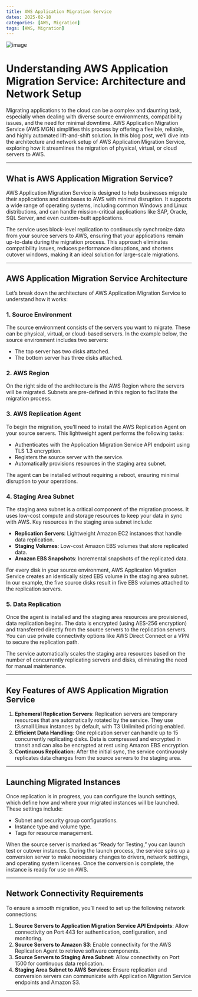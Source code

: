 ```yaml
---
title: AWS Application Migration Service
dates: 2025-02-18
categories: [AWS, Migration]
tags: [AWS, Migration]
---
```

![image](https://github.com/user-attachments/assets/d4aa6f9d-9311-4501-bbe5-5b0a7282a11a)

# Understanding AWS Application Migration Service: Architecture and Network Setup

Migrating applications to the cloud can be a complex and daunting task, especially when dealing with diverse source environments, compatibility issues, and the need for minimal downtime. AWS Application Migration Service (AWS MGN) simplifies this process by offering a flexible, reliable, and highly automated lift-and-shift solution. In this blog post, we’ll dive into the architecture and network setup of AWS Application Migration Service, exploring how it streamlines the migration of physical, virtual, or cloud servers to AWS.

---

## What is AWS Application Migration Service?

AWS Application Migration Service is designed to help businesses migrate their applications and databases to AWS with minimal disruption. It supports a wide range of operating systems, including common Windows and Linux distributions, and can handle mission-critical applications like SAP, Oracle, SQL Server, and even custom-built applications.

The service uses block-level replication to continuously synchronize data from your source servers to AWS, ensuring that your applications remain up-to-date during the migration process. This approach eliminates compatibility issues, reduces performance disruptions, and shortens cutover windows, making it an ideal solution for large-scale migrations.

---

## AWS Application Migration Service Architecture

Let’s break down the architecture of AWS Application Migration Service to understand how it works:

### 1. Source Environment
The source environment consists of the servers you want to migrate. These can be physical, virtual, or cloud-based servers. In the example below, the source environment includes two servers:
- The top server has two disks attached.
- The bottom server has three disks attached.

### 2. AWS Region
On the right side of the architecture is the AWS Region where the servers will be migrated. Subnets are pre-defined in this region to facilitate the migration process.

### 3. AWS Replication Agent
To begin the migration, you’ll need to install the AWS Replication Agent on your source servers. This lightweight agent performs the following tasks:
- Authenticates with the Application Migration Service API endpoint using TLS 1.3 encryption.
- Registers the source server with the service.
- Automatically provisions resources in the staging area subnet.

The agent can be installed without requiring a reboot, ensuring minimal disruption to your operations.

### 4. Staging Area Subnet
The staging area subnet is a critical component of the migration process. It uses low-cost compute and storage resources to keep your data in sync with AWS. Key resources in the staging area subnet include:
- **Replication Servers**: Lightweight Amazon EC2 instances that handle data replication.
- **Staging Volumes**: Low-cost Amazon EBS volumes that store replicated data.
- **Amazon EBS Snapshots**: Incremental snapshots of the replicated data.

For every disk in your source environment, AWS Application Migration Service creates an identically sized EBS volume in the staging area subnet. In our example, the five source disks result in five EBS volumes attached to the replication servers.

### 5. Data Replication
Once the agent is installed and the staging area resources are provisioned, data replication begins. The data is encrypted (using AES-256 encryption) and transferred directly from the source servers to the replication servers. You can use private connectivity options like AWS Direct Connect or a VPN to secure the replication path.

The service automatically scales the staging area resources based on the number of concurrently replicating servers and disks, eliminating the need for manual maintenance.

---

## Key Features of AWS Application Migration Service

1. **Ephemeral Replication Servers**: Replication servers are temporary resources that are automatically rotated by the service. They use t3.small Linux instances by default, with T3 Unlimited pricing enabled.
2. **Efficient Data Handling**: One replication server can handle up to 15 concurrently replicating disks. Data is compressed and encrypted in transit and can also be encrypted at rest using Amazon EBS encryption.
3. **Continuous Replication**: After the initial sync, the service continuously replicates data changes from the source servers to the staging area.

---

## Launching Migrated Instances

Once replication is in progress, you can configure the launch settings, which define how and where your migrated instances will be launched. These settings include:
- Subnet and security group configurations.
- Instance type and volume type.
- Tags for resource management.

When the source server is marked as “Ready for Testing,” you can launch test or cutover instances. During the launch process, the service spins up a conversion server to make necessary changes to drivers, network settings, and operating system licenses. Once the conversion is complete, the instance is ready for use on AWS.

---

## Network Connectivity Requirements

To ensure a smooth migration, you’ll need to set up the following network connections:

1. **Source Servers to Application Migration Service API Endpoints**: Allow connectivity on Port 443 for authentication, configuration, and monitoring.
2. **Source Servers to Amazon S3**: Enable connectivity for the AWS Replication Agent to retrieve software components.
3. **Source Servers to Staging Area Subnet**: Allow connectivity on Port 1500 for continuous data replication.
4. **Staging Area Subnet to AWS Services**: Ensure replication and conversion servers can communicate with Application Migration Service endpoints and Amazon S3.

---

<!-- LikeBtn.com BEGIN -->
<span class="likebtn-wrapper" data-i18n_like="Like" data-identifier="item_1"></span>
<script>(function(d,e,s){if(d.getElementById("likebtn_wjs"))return;a=d.createElement(e);m=d.getElementsByTagName(e)[0];a.async=1;a.id="likebtn_wjs";a.src=s;m.parentNode.insertBefore(a, m)})(document,"script","//w.likebtn.com/js/w/widget.js");</script>
<!-- LikeBtn.com END -->
